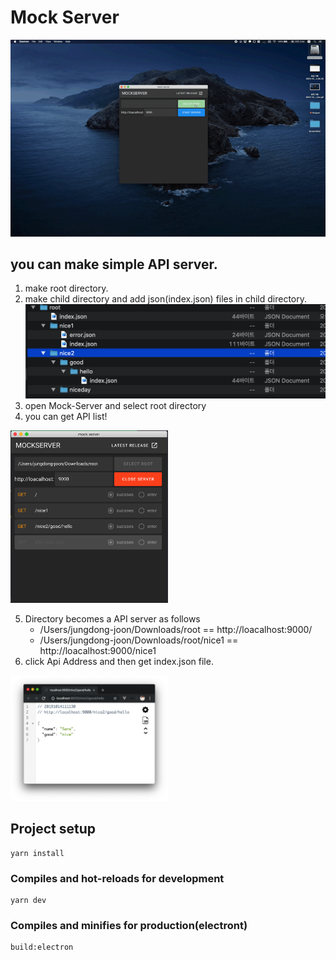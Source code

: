 # Mock Server 

![mock-manual](https://github.com/joon610/readMEImg/blob/master/mock-server/mock-manual.gif)


## you can make simple API server.

1. make root directory.
2. make child directory and add json(index.json) files in child directory.
![mock-directroy](https://github.com/joon610/readMEImg/blob/master/mock-server/mock-directory.png)
3. open Mock-Server and select root directory
4. you can get API list!
<img src="https://github.com/joon610/readMEImg/blob/master/mock-server/mock-server.png" width="50%" height="50%">

5. Directory becomes a API server as follows 
    - /Users/jungdong-joon/Downloads/root        ==  http://loacalhost:9000/
    - /Users/jungdong-joon/Downloads/root/nice1  ==  http://loacalhost:9000/nice1
6. click Api Address and then get index.json file.
<img src="https://github.com/joon610/readMEImg/blob/master/mock-server/mock-api.png" width="50%" height="50%">


## Project setup
```
yarn install
```

### Compiles and hot-reloads for development
```
yarn dev
```

### Compiles and minifies for production(electront)
```
build:electron
```

